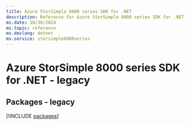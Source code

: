 ```yaml
---
title: Azure StorSimple 8000 series SDK for .NET
description: Reference for Azure StorSimple 8000 series SDK for .NET
ms.date: 10/30/2024
ms.topic: reference
ms.devlang: dotnet
ms.service: storsimple8000series
---
```

# Azure StorSimple 8000 series SDK for .NET - legacy
## Packages - legacy
[!INCLUDE [packages](storsimple-8000-series-index.md)]